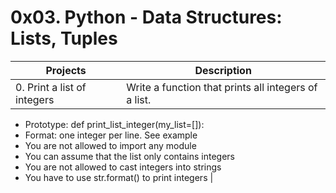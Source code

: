 # 0x03. Python - Data Structures: Lists, Tuples

| Projects                        | Description                                                                     |
| ------------------------------- | ------------------------------------------------------------------------------- |
| 0. Print a list of integers                       | Write a function that prints all integers of a list.
- Prototype: def print_list_integer(my_list=[]):
- Format: one integer per line. See example
- You are not allowed to import any module
- You can assume that the list only contains integers
- You are not allowed to cast integers into strings
- You have to use str.format() to print integers |